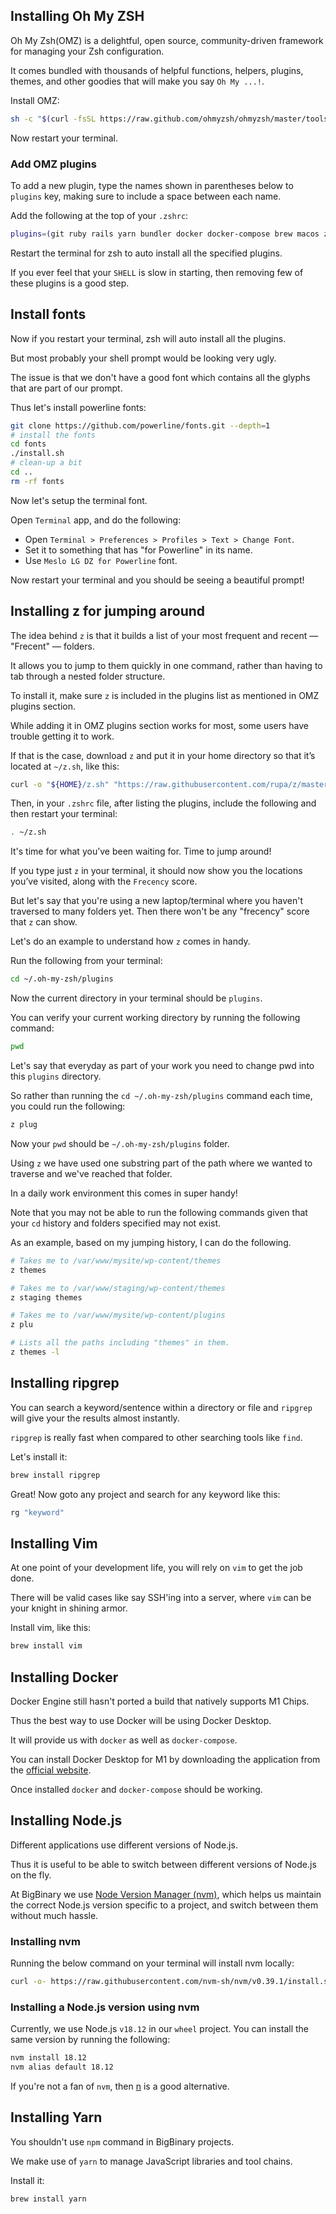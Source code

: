## Installing Oh My ZSH

Oh My Zsh(OMZ) is a delightful, open source, community-driven framework for
managing your Zsh configuration.

It comes bundled with thousands of helpful functions, helpers, plugins, themes,
and other goodies that will make you say `Oh My ...!`.

Install OMZ:

```bash
sh -c "$(curl -fsSL https://raw.github.com/ohmyzsh/ohmyzsh/master/tools/install.sh)"
```

Now restart your terminal.

### Add OMZ plugins

To add a new plugin, type the names shown in parentheses below to `plugins` key,
making sure to include a space between each name.

Add the following at the top of your `.zshrc`:

```sh
plugins=(git ruby rails yarn bundler docker docker-compose brew macos z node)
```

Restart the terminal for zsh to auto install all the specified plugins.

If you ever feel that your `SHELL` is slow in starting, then removing few of
these plugins is a good step.

## Install fonts

Now if you restart your terminal, zsh will auto install all the plugins.

But most probably your shell prompt would be looking very ugly.

The issue is that we don't have a good font which contains all the glyphs that
are part of our prompt.

Thus let's install powerline fonts:

```bash
git clone https://github.com/powerline/fonts.git --depth=1
# install the fonts
cd fonts
./install.sh
# clean-up a bit
cd ..
rm -rf fonts
```

Now let's setup the terminal font.

Open `Terminal` app, and do the following:

- Open `Terminal > Preferences > Profiles > Text > Change Font`.
- Set it to something that has "for Powerline" in its name.
- Use `Meslo LG DZ for Powerline` font.

Now restart your terminal and you should be seeing a beautiful prompt!

## Installing z for jumping around

The idea behind `z` is that it builds a list of your most frequent and recent —
"Frecent" — folders.

It allows you to jump to them quickly in one command, rather than having to tab
through a nested folder structure.

To install it, make sure `z` is included in the plugins list as mentioned in OMZ
plugins section.

While adding it in OMZ plugins section works for most, some users have trouble
getting it to work.

If that is the case, download `z` and put it in your home directory so that it’s
located at `~/z.sh`, like this:

```bash
curl -o "${HOME}/z.sh" "https://raw.githubusercontent.com/rupa/z/master/z.sh"
```

Then, in your `.zshrc` file, after listing the plugins, include the following
and then restart your terminal:

```bash
. ~/z.sh
```

It's time for what you’ve been waiting for. Time to jump around!

If you type just `z` in your terminal, it should now show you the locations
you’ve visited, along with the `Frecency` score.

But let's say that you're using a new laptop/terminal where you haven't
traversed to many folders yet. Then there won't be any "frecency" score that `z`
can show.

Let's do an example to understand how `z` comes in handy.

Run the following from your terminal:

```bash
cd ~/.oh-my-zsh/plugins
```

Now the current directory in your terminal should be `plugins`.

You can verify your current working directory by running the following command:

```bash
pwd
```

Let's say that everyday as part of your work you need to change pwd into this
`plugins` directory.

So rather than running the `cd ~/.oh-my-zsh/plugins` command each time, you
could run the following:

```bash
z plug
```

Now your `pwd` should be `~/.oh-my-zsh/plugins` folder.

Using `z` we have used one substring part of the path where we wanted to
traverse and we've reached that folder.

In a daily work environment this comes in super handy!

Note that you may not be able to run the following commands given that your `cd`
history and folders specified may not exist.

As an example, based on my jumping history, I can do the following.

```bash
# Takes me to /var/www/mysite/wp-content/themes
z themes

# Takes me to /var/www/staging/wp-content/themes
z staging themes

# Takes me to /var/www/mysite/wp-content/plugins
z plu

# Lists all the paths including "themes" in them.
z themes -l
```

## Installing ripgrep

You can search a keyword/sentence within a directory or file and `ripgrep` will
give your the results almost instantly.

`ripgrep` is really fast when compared to other searching tools like `find`.

Let's install it:

```bash
brew install ripgrep
```

Great! Now goto any project and search for any keyword like this:

```bash
rg "keyword"
```

## Installing Vim

At one point of your development life, you will rely on `vim` to get the job
done.

There will be valid cases like say SSH'ing into a server, where `vim` can be
your knight in shining armor.

Install vim, like this:

```bash
brew install vim
```

## Installing Docker

Docker Engine still hasn't ported a build that natively supports M1 Chips.

Thus the best way to use Docker will be using Docker Desktop.

It will provide us with `docker` as well as `docker-compose`.

You can install Docker Desktop for M1 by downloading the application from the
[official website](https://docs.docker.com/docker-for-mac/apple-silicon/).

Once installed `docker` and `docker-compose` should be working.

## Installing Node.js

Different applications use different versions of Node.js.

Thus it is useful to be able to switch between different versions of Node.js on
the fly.

At BigBinary we use [Node Version Manager (nvm)](https://github.com/nvm-sh/nvm),
which helps us maintain the correct Node.js version specific to a project, and
switch between them without much hassle.

### Installing nvm

Running the below command on your terminal will install nvm locally:

```bash
curl -o- https://raw.githubusercontent.com/nvm-sh/nvm/v0.39.1/install.sh | bash
```

### Installing a Node.js version using nvm

Currently, we use Node.js `v18.12` in our `wheel` project. You can install the
same version by running the following:

```bash
nvm install 18.12
nvm alias default 18.12
```

If you're not a fan of `nvm`, then [n](https://github.com/tj/n) is a good
alternative.

## Installing Yarn

You shouldn't use `npm` command in BigBinary projects.

We make use of `yarn` to manage JavaScript libraries and tool chains.

Install it:

```bash
brew install yarn
```
